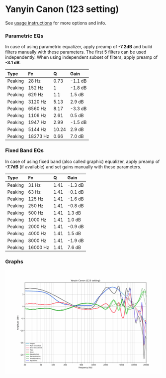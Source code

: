 # Yanyin Canon (123 setting)
See [usage instructions](https://github.com/jaakkopasanen/AutoEq#usage) for more options and info.

### Parametric EQs
In case of using parametric equalizer, apply preamp of **-7.2dB** and build filters manually
with these parameters. The first 5 filters can be used independently.
When using independent subset of filters, apply preamp of **-3.1 dB**.

| Type    | Fc       |     Q | Gain    |
|:--------|:---------|:------|:--------|
| Peaking | 28 Hz    |  0.73 | -1.1 dB |
| Peaking | 152 Hz   |  1    | -1.8 dB |
| Peaking | 629 Hz   |  1.1  | 1.5 dB  |
| Peaking | 3120 Hz  |  5.13 | 2.9 dB  |
| Peaking | 6560 Hz  |  8.17 | -3.3 dB |
| Peaking | 1106 Hz  |  2.61 | 0.5 dB  |
| Peaking | 1947 Hz  |  2.99 | -1.5 dB |
| Peaking | 5144 Hz  | 10.24 | 2.9 dB  |
| Peaking | 18273 Hz |  0.66 | 7.0 dB  |

### Fixed Band EQs
In case of using fixed band (also called graphic) equalizer, apply preamp of **-7.7dB**
(if available) and set gains manually with these parameters.

| Type    | Fc       |    Q | Gain    |
|:--------|:---------|:-----|:--------|
| Peaking | 31 Hz    | 1.41 | -1.3 dB |
| Peaking | 63 Hz    | 1.41 | -0.1 dB |
| Peaking | 125 Hz   | 1.41 | -1.6 dB |
| Peaking | 250 Hz   | 1.41 | -0.8 dB |
| Peaking | 500 Hz   | 1.41 | 1.3 dB  |
| Peaking | 1000 Hz  | 1.41 | 1.0 dB  |
| Peaking | 2000 Hz  | 1.41 | -0.9 dB |
| Peaking | 4000 Hz  | 1.41 | 1.5 dB  |
| Peaking | 8000 Hz  | 1.41 | -1.9 dB |
| Peaking | 16000 Hz | 1.41 | 7.6 dB  |

### Graphs
![](./Yanyin%20Canon%20(123%20setting).png)
